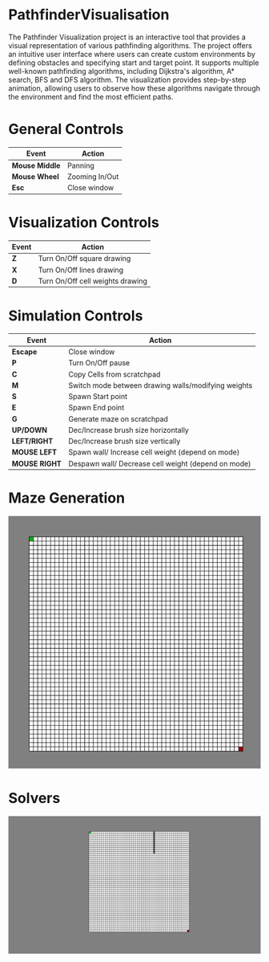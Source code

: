 # PathfinderVisualisation

The Pathfinder Visualization project is an interactive tool that provides a visual representation of various pathfinding algorithms. The project offers an intuitive user interface where users can create custom environments by defining obstacles and specifying start and target point. It supports multiple well-known pathfinding algorithms, including Dijkstra's algorithm, A* search, BFS and DFS algorithm. The visualization provides step-by-step animation, allowing users to observe how these algorithms navigate through the environment and find the most efficient paths.   

# General Controls

|Event|Action|  
|---|---|  
|**Mouse Middle**|Panning|  
|**Mouse Wheel**|Zooming In/Out|  
|**Esc**|Close window|  

# Visualization Controls

|Event|Action|  
|---|---|  
|**Z**|Turn On/Off square drawing|  
|**X**|Turn On/Off lines drawing|  
|**D**|Turn On/Off cell weights drawing|  

# Simulation Controls

|Event|Action|  
|---|---|  
|**Escape**|Close window|  
|**P**|Turn On/Off pause|  
|**C**|Copy Cells from scratchpad|  
|**M**|Switch mode between drawing walls/modifying weights|  
|**S**|Spawn Start point|  
|**E**|Spawn End point|
|**G**|Generate maze on scratchpad|
|**UP/DOWN**|Dec/Increase brush size horizontally|
|**LEFT/RIGHT**|Dec/Increase brush size vertically|
|**MOUSE LEFT**|Spawn wall/ Increase cell weight (depend on mode)|
|**MOUSE RIGHT**|Despawn wall/ Decrease cell weight (depend on mode)|

# Maze Generation

![MazeGenerator](https://github.com/SlawoStr/PathfindersVisualisation/blob/master/Img/MazeGeneration.gif)


# Solvers

![MazeSolver](https://github.com/SlawoStr/PathfindersVisualisation/blob/master/Img/MazeSolver.gif)
